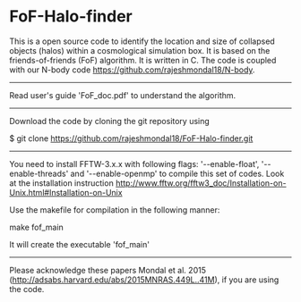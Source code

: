 # FoF-Halo-finder
This is a open source code to identify the location and size of collapsed objects (halos) within a cosmological simulation box. It is based on the friends-of-friends (FoF) algorithm. It is written in C. The code is coupled with our N-body code https://github.com/rajeshmondal18/N-body.
_____________________________________

Read user's guide 'FoF_doc.pdf' to understand the algorithm.
_____________________________________

Download the code by cloning the git repository using

$ git clone https://github.com/rajeshmondal18/FoF-Halo-finder.git
_____________________________________

You need to install FFTW-3.x.x with following flags: '--enable-float', '--enable-threads' and '--enable-openmp' to compile this set of codes. Look at the installation instruction http://www.fftw.org/fftw3_doc/Installation-on-Unix.html#Installation-on-Unix

Use the makefile for compilation in the following manner:

make fof_main

It will create the executable 'fof_main'
_____________________________________

Please acknowledge these papers Mondal et al. 2015 (http://adsabs.harvard.edu/abs/2015MNRAS.449L..41M), if you are using the code.
